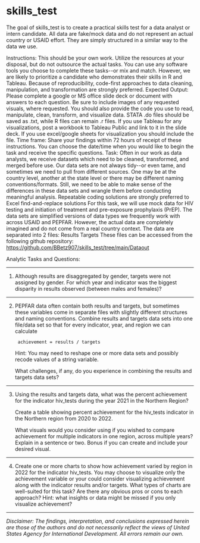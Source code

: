 
# skills_test

<!-- badges: start -->
<!-- badges: end -->


The goal of skills_test is to create a practical skills test for a data analyst or intern candidate. All data are fake/mock data and do not represent an actual country or USAID effort. They are simply structured in a similar way to the data we use.


Instructions: This should be your own work. Utilize the resources at your disposal, but do not outsource the actual tasks. 
You can use any software tools you choose to complete these tasks--or mix and match. However, we are likely to prioritize a candidate who demonstrates their skills in R and Tableau. Because of reproducibility, code-first approaches to data cleaning, manipulation, and transformation are strongly preferred.
Expected Output: Please complete a google or MS office slide deck or document with answers to each question. Be sure to include images of any requested visuals, where requested. 
You should also provide the code you use to read, manipulate, clean, transform, and visualize data. STATA .do files should be saved as .txt, while R files can remain .r files. If you use Tableau for any visualizations, post a workbook to Tableau Public and link to it in the slide deck. If you use excel/google sheets for visualization you should include the file. 
Time frame: Share your findings within 72 hours of receipt of these instructions. You can choose the date/time when you would like to begin the task and receive the specific questions.
Task: Often in our work as data analysts, we receive datasets which need to be cleaned, transformed, and merged before use. Our data sets are not always tidy--or even tame, and sometimes we need to pull from different sources. One may be at the country level, another at the state level or there may be different naming conventions/formats. Still, we need to be able to make sense of the differences in these data sets and wrangle them before conducting meaningful analysis. Repeatable coding solutions are strongly preferred to Excel find-and-replace solutions
For this task, we will use mock data for HIV testing and initiation of treatment and pre-exposure prophylaxis (PrEP). The data sets are simplified versions of data types we frequently work with across USAID and PEPFAR. However, the actual data are completely imagined and do not come from a real country context. The data are separated into 2 files:
Results
Targets
These files can be accessed from the following github repository: https://github.com/BBetz907/skills_test/tree/main/Dataout

Analytic Tasks and Questions:
____________________________________________________________________________
1. Although results are disaggregated by gender, targets were not assigned by gender. For which year and indicator was the biggest disparity in results observed (between males and females)? 

____________________________________________________________________________
2. PEPFAR data often contain both results and targets, but sometimes these variables come in separate files with slightly different structures and naming conventions. Combine results and targets data sets into one file/data set so that for every indicator, year, and region we can calculate 

        achievement = results / targets

    Hint: You may need to reshape one or more data sets and possibly recode values of a string variable.

    What challenges, if any, do you experience in combining the results and targets data sets? 

____________________________________________________________________________
3. Using the results and targets data, what was the percent achievement for the indicator hiv_tests during the year 2021 in the Northern Region? 

    Create a table showing percent achievement for the hiv_tests indicator in the Northern region from 2020 to 2022.

    What visuals would you consider using if you wished to compare achievement for multiple indicators in one region, across multiple years? Explain in a sentence or two. Bonus if you can create and include your desired visual.

____________________________________________________________________________
4. Create one or more charts to show how achievement varied by region in 2022 for the indicator hiv_tests.
You may choose to visualize only the achievement variable or your could consider visualizing achievement along with the indicator results and/or targets. What types of charts are well-suited for this task? Are there any obvious pros or cons to each approach? 
Hint: what insights or data might be missed if you only visualize achievement?



---

*Disclaimer: The findings, interpretation, and conclusions expressed herein are those of the authors and do not necessarily reflect the views of United States Agency for International Development. All errors remain our own.*